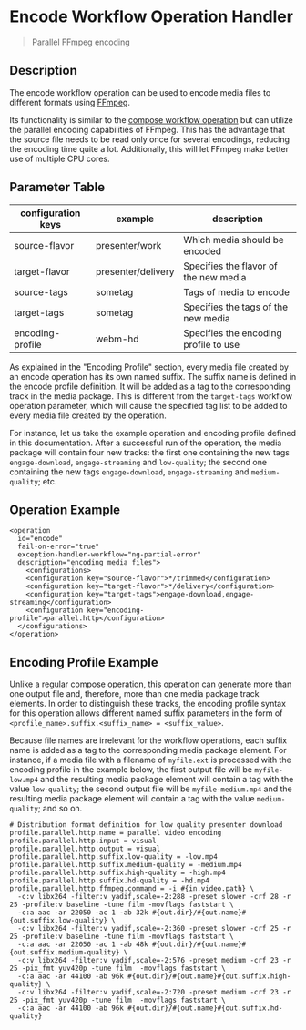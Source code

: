 Encode Workflow Operation Handler
=================================

> Parallel FFmpeg encoding

Description
-----------

The encode workflow operation can be used to encode media files to different formats using [FFmpeg](https://ffmpeg.org).

Its functionality is similar to the [compose workflow operation](compose-woh.md) but can utilize the parallel encoding
capabilities of FFmpeg. This has the advantage that the source file needs to be read only once for several encodings,
reducing the encoding time quite a lot. Additionally, this will let FFmpeg make better use of multiple CPU cores.


## Parameter Table

|configuration keys|example           |description                           |
|------------------|------------------|--------------------------------------|
|source-flavor     |presenter/work    |Which media should be encoded         |
|target-flavor     |presenter/delivery|Specifies the flavor of the new media |
|source-tags       |sometag           |Tags of media to encode               |
|target-tags       |sometag           |Specifies the tags of the new media   |
|encoding-profile  |webm-hd           |Specifies the encoding profile to use |

As explained in the "Encoding Profile" section, every media file created by an encode operation has its own named
suffix. The suffix name is defined in the encode profile definition. It will be added as a tag to the corresponding
track in the media package. This is different from the `target-tags` workflow operation parameter, which will cause the
specified tag list to be added to every media file created by the operation.

For instance, let us take the example operation and encoding profile defined in this documentation. After a successful
run of the operation, the media package will contain four new tracks: the first one containing the new tags
`engage-download`, `engage-streaming` and `low-quality`; the second one containing the new tags `engage-download`,
`engage-streaming` and `medium-quality`; etc.

Operation Example
-----------------

    <operation
      id="encode"
      fail-on-error="true"
      exception-handler-workflow="ng-partial-error"
      description="encoding media files">
        <configurations>
        <configuration key="source-flavor">*/trimmed</configuration>
        <configuration key="target-flavor">*/delivery</configuration>
        <configuration key="target-tags">engage-download,engage-streaming</configuration>
        <configuration key="encoding-profile">parallel.http</configuration>
      </configurations>
    </operation>


Encoding Profile Example
------------------------

Unlike a regular compose operation, this operation can generate more than one output file and, therefore, more than one
media package track elements. In order to distinguish these tracks, the encoding profile syntax for this operation
allows different named suffix parameters in the form of `<profile_name>.suffix.<suffix_name> = <suffix_value>`.

Because file names are irrelevant for the workflow operations, each suffix name is added as a tag to the corresponding
media package element. For instance, if a media file with a filename of `myfile.ext` is processed with the encoding
profile in the example below, the first output file will be `myfile-low.mp4` and the resulting media package element
will contain a tag with the value `low-quality`; the second output file will be `myfile-medium.mp4` and the resulting
media package element will contain a tag with the value `medium-quality`; and so on.

    # Distribution format definition for low quality presenter download
    profile.parallel.http.name = parallel video encoding
    profile.parallel.http.input = visual
    profile.parallel.http.output = visual
    profile.parallel.http.suffix.low-quality = -low.mp4
    profile.parallel.http.suffix.medium-quality = -medium.mp4
    profile.parallel.http.suffix.high-quality = -high.mp4
    profile.parallel.http.suffix.hd-quality = -hd.mp4
    profile.parallel.http.ffmpeg.command = -i #{in.video.path} \
      -c:v libx264 -filter:v yadif,scale=-2:288 -preset slower -crf 28 -r 25 -profile:v baseline -tune film -movflags faststart \
      -c:a aac -ar 22050 -ac 1 -ab 32k #{out.dir}/#{out.name}#{out.suffix.low-quality} \
      -c:v libx264 -filter:v yadif,scale=-2:360 -preset slower -crf 25 -r 25 -profile:v baseline -tune film -movflags faststart \
      -c:a aac -ar 22050 -ac 1 -ab 48k #{out.dir}/#{out.name}#{out.suffix.medium-quality} \
      -c:v libx264 -filter:v yadif,scale=-2:576 -preset medium -crf 23 -r 25 -pix_fmt yuv420p -tune film  -movflags faststart \
      -c:a aac -ar 44100 -ab 96k #{out.dir}/#{out.name}#{out.suffix.high-quality} \
      -c:v libx264 -filter:v yadif,scale=-2:720 -preset medium -crf 23 -r 25 -pix_fmt yuv420p -tune film  -movflags faststart \
      -c:a aac -ar 44100 -ab 96k #{out.dir}/#{out.name}#{out.suffix.hd-quality}

